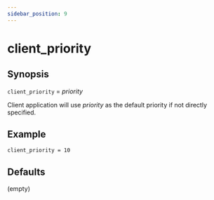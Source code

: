 ```yaml
---
sidebar_position: 9
---
```


# client_priority

## Synopsis

`client_priority` = _priority_

Client application will use  _priority_  as the default priority if not directly specified.

## Example
```
client_priority = 10
```

## Defaults

(empty)

